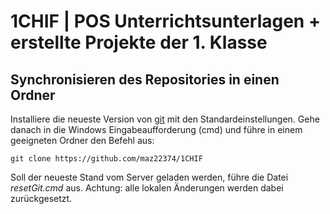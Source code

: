 # 1CHIF | POS Unterrichtsunterlagen + erstellte Projekte der 1. Klasse 

## Synchronisieren des Repositories in einen Ordner

Installiere die neueste Version von [git](https://git-scm.com/downloads) mit den Standardeinstellungen.
Gehe danach in die Windows Eingabeaufforderung (cmd) und führe in einem geeigneten Ordner den Befehl aus:
```
git clone https://github.com/maz22374/1CHIF
```

Soll der neueste Stand vom Server geladen werden, führe die Datei *resetGit.cmd* aus. Achtung:
alle lokalen Änderungen werden dabei zurückgesetzt.
